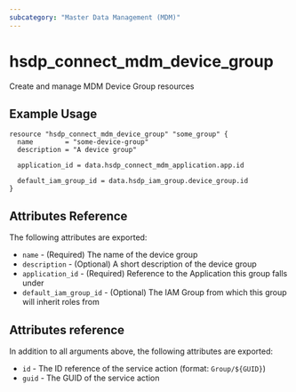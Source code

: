 ```yaml
---
subcategory: "Master Data Management (MDM)"
---
```


# hsdp_connect_mdm_device_group

Create and manage MDM Device Group resources

## Example Usage

```hcl
resource "hsdp_connect_mdm_device_group" "some_group" {
  name        = "some-device-group"
  description = "A device group"
  
  application_id = data.hsdp_connect_mdm_application.app.id
  
  default_iam_group_id = data.hsdp_iam_group.device_group.id
}
```

## Attributes Reference

The following attributes are exported:

* `name` - (Required) The name of the device group
* `description` - (Optional) A short description of the device group
* `application_id` - (Required) Reference to the Application this group falls under 
* `default_iam_group_id` - (Optional) The IAM Group from which this group will inherit roles from

## Attributes reference

In addition to all arguments above, the following attributes are exported:

* `id` - The ID reference of the service action (format: `Group/${GUID}`)
* `guid` - The GUID of the service action
